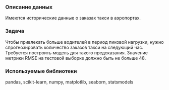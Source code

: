 ### Описание данных
Имеются исторические данные о заказах такси в аэропортах.

### Задача
Чтобы привлекать больше водителей в период пиковой нагрузки, нужно спрогнозировать количество заказов такси на следующий час. Требуется построить модель для такого предсказания.
Значение метрики RMSE на тестовой выборке должно быть не больше 48.

### Используемые библиотеки
pandas, scikit-learn, numpy, matplotlib, seaborn, statsmodels

